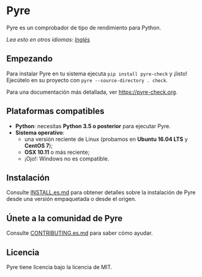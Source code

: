 # Pyre
Pyre es un comprobador de tipo de rendimiento para Python.

*Lea esto en otros idiomas: [Inglés](README.md)*

## Empezando

Para instalar Pyre en tu sistema ejecuta `pip install pyre-check` y ¡listo! Ejecútelo en su proyecto con `pyre --source-directory . check`.

Para una documentación más detallada, ver https://pyre-check.org.

## Plataformas compatibles

* **Python**: necesitas **Python 3.5 o posterior** para ejecutar Pyre.
* **Sistema operativo**:
  * una versión reciente de Linux (probamos en **Ubuntu 16.04 LTS** y **CentOS 7**);
  * **OSX 10.11** o más reciente;
  * ¡Ojo!: Windows no es compatible.

## Instalación

Consulte [INSTALL.es.md](https://github.com/facebook/pyre-check/blob/master/INSTALL.md) para obtener detalles sobre la instalación de Pyre desde una versión empaquetada o desde el origen.

## Únete a la comunidad de Pyre

Consulte [CONTRIBUTING.es.md](https://github.com/facebook/pyre-check/blob/master/CONTRIBUTING.md) para saber cómo ayudar.

## Licencia

Pyre tiene licencia bajo la licencia de MIT.
